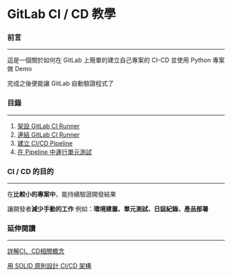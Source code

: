 # GitLab CI / CD 教學

### 前言
----
這是一個關於如何在 GitLab 上簡單的建立自己專案的 CI-CD 並使用 Python 專案做 Demo

完成之後便能讓 GitLab 自動驗證程式了

### 目錄
---
1. [架設 GitLab CI Runner](/step1/README.md)
2. [連結 GitLab CI Runner](/step2/README.md)
3. [建立 CI/CD Pipeline](/step3/README.md)
4. [在 Pipeline 中運行單元測試](/step4/README.md)

### CI / CD 的目的
----
在**比較小的專案中**，能持續驗證開發結果 

讓開發者**減少手動的工作**  例如：**環境建置、單元測試、日誌紀錄、產品部署**


### 延伸閱讀
----
[詳解CI、CD相關概念](https://www.itread01.com/content/1549229610.html)

[用 SOLID 原則設計 CI/CD 架構](https://medium.com/@genchilu/%E7%94%A8-solid-%E5%8E%9F%E5%89%87%E7%9A%84%E8%A7%92%E5%BA%A6%E6%80%9D%E8%80%83-ci-cd-32d16775e6a6)
